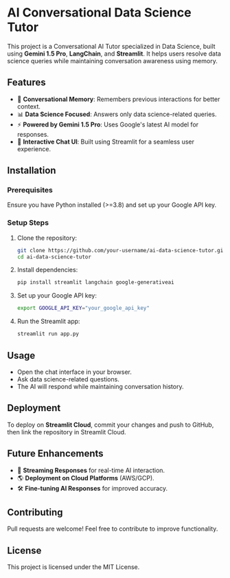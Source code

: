 # AI Conversational Data Science Tutor

This project is a Conversational AI Tutor specialized in Data Science, built using **Gemini 1.5 Pro**, **LangChain**, and **Streamlit**. It helps users resolve data science queries while maintaining conversation awareness using memory.

## Features
- 🧠 **Conversational Memory**: Remembers previous interactions for better context.
- 📊 **Data Science Focused**: Answers only data science-related queries.
- ⚡ **Powered by Gemini 1.5 Pro**: Uses Google's latest AI model for responses.
- 💬 **Interactive Chat UI**: Built using Streamlit for a seamless user experience.

## Installation
### Prerequisites
Ensure you have Python installed (>=3.8) and set up your Google API key.

### Setup Steps
1. Clone the repository:
   ```bash
   git clone https://github.com/your-username/ai-data-science-tutor.git
   cd ai-data-science-tutor
   ```
2. Install dependencies:
   ```bash
   pip install streamlit langchain google-generativeai
   ```
3. Set up your Google API key:
   ```bash
   export GOOGLE_API_KEY="your_google_api_key"
   ```
4. Run the Streamlit app:
   ```bash
   streamlit run app.py
   ```

## Usage
- Open the chat interface in your browser.
- Ask data science-related questions.
- The AI will respond while maintaining conversation history.

## Deployment
To deploy on **Streamlit Cloud**, commit your changes and push to GitHub, then link the repository in Streamlit Cloud.

## Future Enhancements
- 🔄 **Streaming Responses** for real-time AI interaction.
- 🌎 **Deployment on Cloud Platforms** (AWS/GCP).
- 🛠 **Fine-tuning AI Responses** for improved accuracy.

## Contributing
Pull requests are welcome! Feel free to contribute to improve functionality.

## License
This project is licensed under the MIT License.

